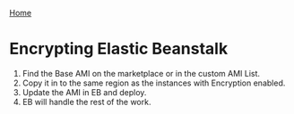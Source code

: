 <html><link rel="stylesheet" href="../css/air.css"></html>

[Home](../index.html)

# Encrypting Elastic Beanstalk

1. Find the Base AMI on the marketplace or in the custom AMI List. 
1. Copy it in to the same region as the instances with Encryption enabled. 
1. Update the AMI in EB and deploy. 
1. EB will handle the rest of the work.